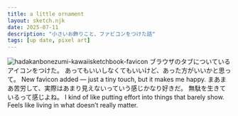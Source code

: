```yaml
---
title: a little ornament
layout: sketch.njk
date: 2025-07-11
description: "小さいお飾りこと、ファビコンをつけた話"
tags: [up date, pixel art]
---
```


![hadakanbonezumi-kawaiisketchbook-favicon](/images/20250711.jpg)
ブラウザのタブについているアイコンをつけた。
あってもいいしなくてもいいけど、あった方がいいかと思って。
New favicon added — just a tiny touch, but it makes me happy.
まあまあ苦労して、実際はあまり見えないっていう感じかなり好きだ。
無駄を生きているって感じよね。
I kind of like putting effort into things that barely show.
Feels like living in what doesn’t really matter.